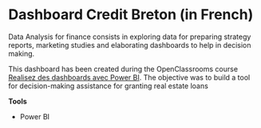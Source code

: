 # Dashboard Credit Breton (in French)

Data Analysis for finance consists in exploring data for preparing strategy reports, marketing studies and elaborating dashboards to help in decision making. 

This dashboard has been created during the OpenClassrooms course [Realisez des dashboards avec Power BI](https://openclassrooms.com/fr/courses/7110891-realisez-des-dashboards-avec-power-bi). The objective was to build a tool for decision-making assistance for granting real estate loans

**Tools**
- Power BI
